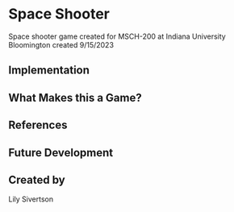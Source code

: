 # Space Shooter
Space shooter game created for MSCH-200 at Indiana University Bloomington
created 9/15/2023


## Implementation

## What Makes this a Game?

## References

## Future Development

## Created by
Lily Sivertson
